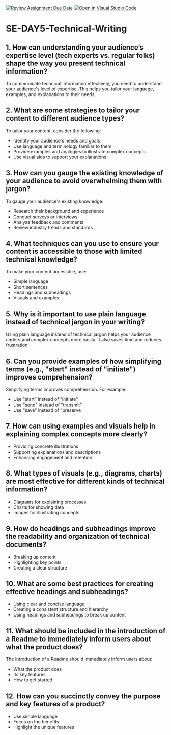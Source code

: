 [![Review Assignment Due Date](https://classroom.github.com/assets/deadline-readme-button-22041afd0340ce965d47ae6ef1cefeee28c7c493a6346c4f15d667ab976d596c.svg)](https://classroom.github.com/a/zsAR-pyY)
[![Open in Visual Studio Code](https://classroom.github.com/assets/open-in-vscode-2e0aaae1b6195c2367325f4f02e2d04e9abb55f0b24a779b69b11b9e10269abc.svg)](https://classroom.github.com/online_ide?assignment_repo_id=18522648&assignment_repo_type=AssignmentRepo)
# SE-DAY5-Technical-Writing
## 1. How can understanding your audience’s expertise level (tech experts vs. regular folks) shape the way you present technical information?
To communicate technical information effectively, you need to understand your audience's level of expertise. This helps you tailor your language, examples, and explanations to their needs.
## 2. What are some strategies to tailor your content to different audience types?
To tailor your content, consider the following:
- Identify your audience's needs and goals
- Use language and terminology familiar to them
- Provide examples and analogies to illustrate complex concepts
- Use visual aids to support your explanations
## 3. How can you gauge the existing knowledge of your audience to avoid overwhelming them with jargon?
To gauge your audience's existing knowledge:
- Research their background and experience
- Conduct surveys or interviews
- Analyze feedback and comments
- Review industry trends and standards
## 4. What techniques can you use to ensure your content is accessible to those with limited technical knowledge?
To make your content accessible, use:
- Simple language
- Short sentences
- Headings and subheadings
- Visuals and examples
## 5. Why is it important to use plain language instead of technical jargon in your writing?
Using plain language instead of technical jargon helps your audience understand complex concepts more easily. It also saves time and reduces frustration.
## 6. Can you provide examples of how simplifying terms (e.g., "start" instead of "initiate") improves comprehension?
Simplifying terms improves comprehension. For example:
- Use "start" instead of "initiate"
- Use "send" instead of "transmit"
- Use "save" instead of "preserve
## 7. How can using examples and visuals help in explaining complex concepts more clearly?
- Providing concrete illustrations
- Supporting explanations and descriptions
- Enhancing engagement and retention
## 8. What types of visuals (e.g., diagrams, charts) are most effective for different kinds of technical information?
- Diagrams for explaining processes
- Charts for showing data
- Images for illustrating concepts
## 9. How do headings and subheadings improve the readability and organization of technical documents?
- Breaking up content
- Highlighting key points
- Creating a clear structure
## 10. What are some best practices for creating effective headings and subheadings?
- Using clear and concise language
- Creating a consistent structure and hierarchy
- Using headings and subheadings to break up content
## 11. What should be included in the introduction of a Readme to immediately inform users about what the product does?
The introduction of a Readme should immediately inform users about:
- What the product does
- Its key features
- How to get started
## 12. How can you succinctly convey the purpose and key features of a product?
- Use simple language
- Focus on the benefits
- Highlight the unique features

